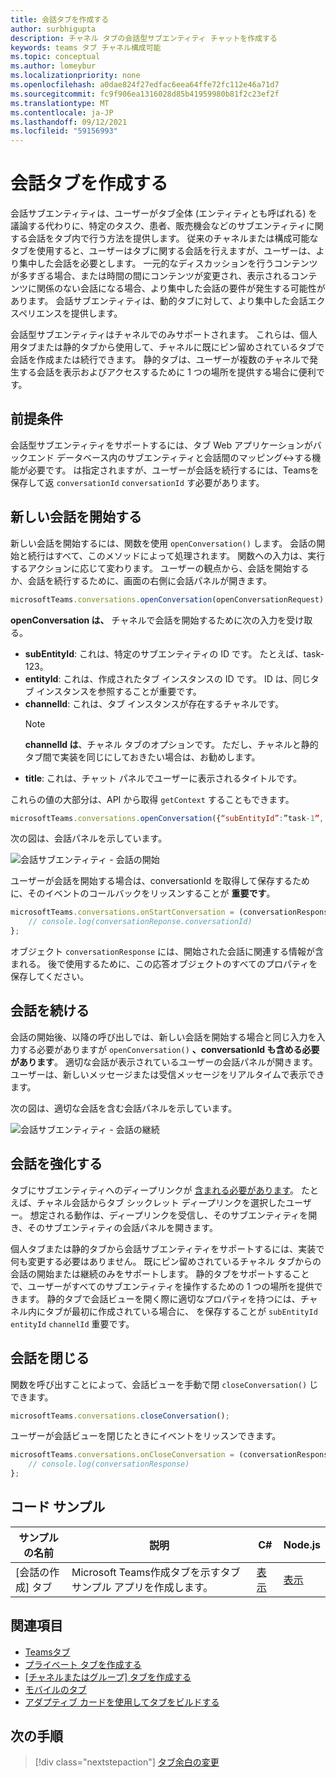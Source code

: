 ```yaml
---
title: 会話タブを作成する
author: surbhigupta
description: チャネル タブの会話型サブエンティティ チャットを作成する
keywords: teams タブ チャネル構成可能
ms.topic: conceptual
ms.author: lomeybur
ms.localizationpriority: none
ms.openlocfilehash: a0dae824f27edfac6eea64ffe72fc112e46a71d7
ms.sourcegitcommit: fc9f906ea1316028d85b41959980b81f2c23ef2f
ms.translationtype: MT
ms.contentlocale: ja-JP
ms.lasthandoff: 09/12/2021
ms.locfileid: "59156993"
---
```

# <a name="create-conversational-tabs"></a>会話タブを作成する

会話サブエンティティは、ユーザーがタブ全体 (エンティティとも呼ばれる) を議論する代わりに、特定のタスク、患者、販売機会などのサブエンティティに関する会話をタブ内で行う方法を提供します。 従来のチャネルまたは構成可能なタブを使用すると、ユーザーはタブに関する会話を行えますが、ユーザーは、より集中した会話を必要とします。 一元的なディスカッションを行うコンテンツが多すぎる場合、または時間の間にコンテンツが変更され、表示されるコンテンツに関係のない会話になる場合、より集中した会話の要件が発生する可能性があります。 会話サブエンティティは、動的タブに対して、より集中した会話エクスペリエンスを提供します。

会話型サブエンティティはチャネルでのみサポートされます。 これらは、個人用タブまたは静的タブから使用して、チャネルに既にピン留めされているタブで会話を作成または続行できます。 静的タブは、ユーザーが複数のチャネルで発生する会話を表示およびアクセスするために 1 つの場所を提供する場合に便利です。

## <a name="prerequisites"></a>前提条件

会話型サブエンティティをサポートするには、タブ Web アプリケーションがバックエンド データベース内のサブエンティティと会話間のマッピング↔する機能が必要です。 は指定されますが、ユーザーが会話を続行するには、Teamsを保存して返 `conversationId` `conversationId` す必要があります。

## <a name="start-a-new-conversation"></a>新しい会話を開始する

新しい会話を開始するには、関数を使用 `openConversation()` します。 会話の開始と続行はすべて、このメソッドによって処理されます。 関数への入力は、実行するアクションに応じて変わります。 ユーザーの観点から、会話を開始するか、会話を続行するために、画面の右側に会話パネルが開きます。

``` javascript
microsoftTeams.conversations.openConversation(openConversationRequest);
```

**openConversation は、** チャネルで会話を開始するために次の入力を受け取る。

* **subEntityId**: これは、特定のサブエンティティの ID です。 たとえば、task-123。
* **entityId**: これは、作成されたタブ インスタンスの ID です。 ID は、同じタブ インスタンスを参照することが重要です。
* **channelId**: これは、タブ インスタンスが存在するチャネルです。
   > [!NOTE]
   > **channelId は**、チャネル タブのオプションです。 ただし、チャネルと静的タブ間で実装を同じにしておきたい場合は、お勧めします。
* **title**: これは、チャット パネルでユーザーに表示されるタイトルです。

これらの値の大部分は、API から取得 `getContext` することもできます。

```javascript
microsoftTeams.conversations.openConversation({“subEntityId”:”task-1”, “entityId”: “tabInstanceId-1”, “channelId”: ”19:baa6e71f65b948d189bf5c892baa8e5a@thread.skype”, “title”: "Task Title”});
```

次の図は、会話パネルを示しています。

![会話サブエンティティ - 会話の開始](~/assets/images/tabs/conversational-subentities/start-conversation.png)

ユーザーが会話を開始する場合は、conversationId を取得して保存するために、そのイベントのコールバックをリッスンすることが **重要です**。

```javascript
microsoftTeams.conversations.onStartConversation = (conversationResponse) => {
    // console.log(conversationReponse.conversationId)
};
```

オブジェクト `conversationResponse` には、開始された会話に関連する情報が含まれる。 後で使用するために、この応答オブジェクトのすべてのプロパティを保存してください。

## <a name="continue-a-conversation"></a>会話を続ける

会話の開始後、以降の呼び出しでは、新しい会話を開始する場合と同じ入力を入力する必要がありますが `openConversation()` **、conversationId も含める必要があります**。 [](#start-a-new-conversation) 適切な会話が表示されているユーザーの会話パネルが開きます。 ユーザーは、新しいメッセージまたは受信メッセージをリアルタイムで表示できます。

次の図は、適切な会話を含む会話パネルを示しています。

![会話サブエンティティ - 会話の継続](~/assets/images/tabs/conversational-subentities/continue-conversation.png)

## <a name="enhance-a-conversation"></a>会話を強化する

タブにサブエンティティへのディープリンクが [含まれる必要があります](~/concepts/build-and-test/deep-links.md)。 たとえば、チャネル会話からタブ シックレット ディープリンクを選択したユーザー。 想定される動作は、ディープリンクを受信し、そのサブエンティティを開き、そのサブエンティティの会話パネルを開きます。

個人タブまたは静的タブから会話サブエンティティをサポートするには、実装で何も変更する必要はありません。 既にピン留めされているチャネル タブからの会話の開始または継続のみをサポートします。 静的タブをサポートすることで、ユーザーがすべてのサブエンティティを操作するための 1 つの場所を提供できます。 静的タブで会話ビューを開く際に適切なプロパティを持つには、チャネル内にタブが最初に作成されている場合に、 を保存することが `subEntityId` `entityId` `channelId` 重要です。

## <a name="close-a-conversation"></a>会話を閉じる

関数を呼び出すことによって、会話ビューを手動で閉 `closeConversation()` じできます。

```javascript
microsoftTeams.conversations.closeConversation();
```

ユーザーが会話ビューを閉じたときにイベントをリッスンできます。

```javascript
microsoftTeams.conversations.onCloseConversation = (conversationResponse) => {
    // console.log(conversationResponse)
};
```

## <a name="code-sample"></a>コード サンプル

| サンプルの名前 | 説明 | C# |Node.js|
|-------------|-------------|------|----|
|[会話の作成] タブ| Microsoft Teams作成タブを示すタブ サンプル アプリを作成します。 | [表示](https://github.com/OfficeDev/Microsoft-Teams-Samples/tree/main/samples/tab-conversations/csharp) |  [表示](https://github.com/OfficeDev/Microsoft-Teams-Samples/tree/main/samples/tab-conversations/nodejs) |

## <a name="see-also"></a>関連項目

* [Teamsタブ](~/tabs/what-are-tabs.md)
* [プライベート タブを作成する](~/tabs/how-to/create-personal-tab.md)
* [[チャネルまたはグループ] タブを作成する](~/tabs/how-to/create-channel-group-tab.md)
* [モバイルのタブ](~/tabs/design/tabs-mobile.md)
* [アダプティブ カードを使用してタブをビルドする](~/tabs/how-to/build-adaptive-card-tabs.md)

## <a name="next-step"></a>次の手順

> [!div class="nextstepaction"]
> [タブ余白の変更](~/resources/removing-tab-margins.md)